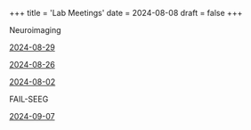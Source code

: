 +++
title = 'Lab Meetings'
date = 2024-08-08
draft = false
+++

Neuroimaging  

[2024-08-29](/labmtgs/prelim-presentation-2024-08-29.html)

[2024-08-26](/labmtgs/prelim-presentation-2024-08-26.html)   

[2024-08-02](/labmtgs/lab-mtg-2024-08-02.html)

FAIL-SEEG

[2024-09-07](/labmtgs/2024-08-26-manuscript-figs-tables.html)

